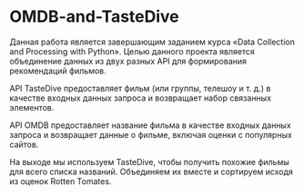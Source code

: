 # OMDB-and-TasteDive
Данная работа является завершающим заданием курса «Data Collection and Processing with Python». Целью данного проекта является объединение данных из двух разных API для формирования рекомендаций фильмов.

API TasteDive предоставляет фильм (или группы, телешоу и т. д.) в качестве входных данных запроса и возвращает набор связанных элементов.

API OMDB предоставляет название фильма в качестве входных данных запроса и возвращает данные о фильме, включая оценки с популярных сайтов.

На выходе мы используем TasteDive, чтобы получить похожие фильмы для всего списка названий. Объединяем их вместе и сортируем исходя из оценок Rotten Tomates.
